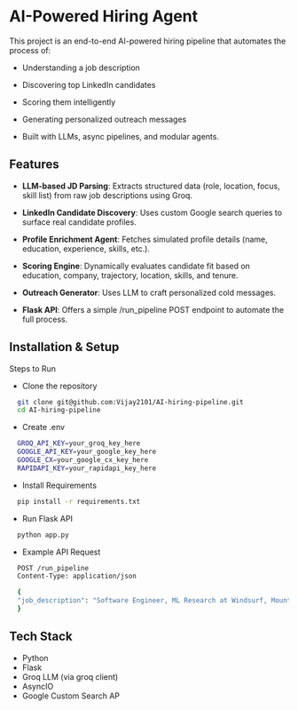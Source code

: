
# AI-Powered Hiring Agent



This project is an end-to-end AI-powered hiring pipeline that automates the process of:

- Understanding a job description

- Discovering top LinkedIn candidates

- Scoring them intelligently

- Generating personalized outreach messages

- Built with LLMs, async pipelines, and modular agents.


## Features

- **LLM-based JD Parsing**: Extracts structured data (role, location, focus, skill list) from raw job descriptions using Groq.

- **LinkedIn Candidate Discovery**: Uses custom Google search queries to surface real candidate profiles.

- **Profile Enrichment Agent**: Fetches simulated profile details (name, education, experience, skills, etc.).

- **Scoring Engine**: Dynamically evaluates candidate fit based on education, company, trajectory, location, skills, and tenure.

- **Outreach Generator**: Uses LLM to craft personalized cold messages.

- **Flask API**: Offers a simple /run_pipeline POST endpoint to automate the full process.


## Installation & Setup

Steps to Run

- Clone the repository
```bash
  git clone git@github.com:Vijay2101/AI-hiring-pipeline.git
  cd AI-hiring-pipeline
```

- Create .env
```bash
  GROQ_API_KEY=your_groq_key_here
  GOOGLE_API_KEY=your_google_key_here
  GOOGLE_CX=your_google_cx_key_here
  RAPIDAPI_KEY=your_rapidapi_key_here
```

- Install Requirements
```bash
  pip install -r requirements.txt
```
- Run Flask API
```bash
  python app.py
```

- Example API Request
```bash
  POST /run_pipeline
  Content-Type: application/json

  {
  "job_description": "Software Engineer, ML Research at Windsurf, Mountain View, CA..."
  }
```
## Tech Stack

- Python
- Flask
- Groq LLM (via groq client)
- AsyncIO
- Google Custom Search AP

